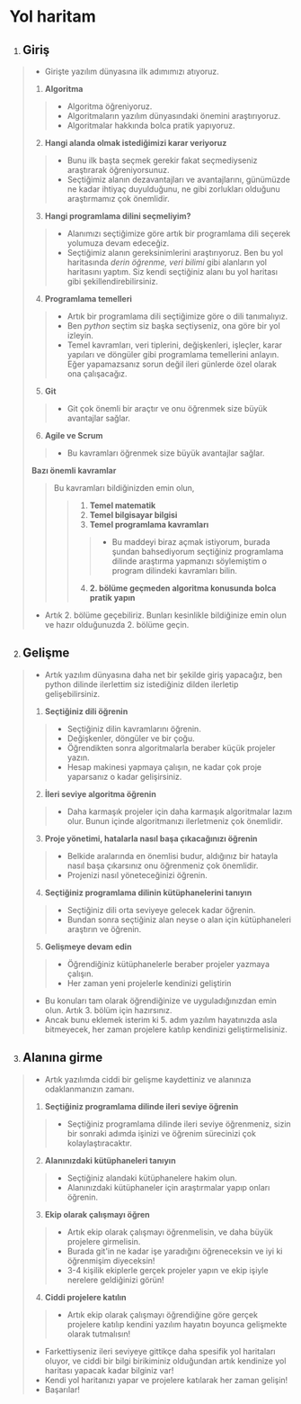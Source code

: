 # Yol haritam

1. ## Giriş

> - Girişte yazılım dünyasına ilk adımımızı atıyoruz.
>
> 1. **Algoritma**
>
> > - Algoritma öğreniyoruz.
> > - Algoritmaların yazılım dünyasındaki önemini araştırıyoruz.
> > - Algoritmalar hakkında bolca pratik yapıyoruz.
>
> 2. **Hangi alanda olmak istediğimizi karar veriyoruz**
>
> > - Bunu ilk başta seçmek gerekir fakat seçmediyseniz araştırarak öğreniyorsunuz.
> > - Seçtiğimiz alanın dezavantajları ve avantajlarını, günümüzde ne kadar ihtiyaç duyulduğunu, ne gibi zorlukları olduğunu araştırmamız çok önemlidir.
>
> 3. **Hangi programlama dilini seçmeliyim?**
>
> > - Alanımızı seçtiğimize göre artık bir programlama dili seçerek yolumuza devam edeceğiz.
> > - Seçtiğimiz alanın gereksinimlerini araştırıyoruz. Ben bu yol haritasında *derin öğrenme, veri bilimi* gibi alanların yol haritasını yaptım. Siz kendi seçtiğiniz alanı bu yol haritası gibi şekillendirebilirsiniz.
>
> 4. **Programlama temelleri**
>
> > - Artık bir programlama dili seçtiğimize göre o dili tanımalıyız.
> > - Ben *python* seçtim siz başka seçtiyseniz, ona göre bir yol izleyin.
> > - Temel kavramları, veri tiplerini, değişkenleri, işleçler, karar yapıları ve döngüler gibi programlama temellerini anlayın. Eğer yapamazsanız sorun değil ileri günlerde özel olarak ona çalışacağız.
>
> 5. **Git**
>
> > - Git çok önemli bir araçtır ve onu öğrenmek size büyük avantajlar sağlar.
>
> 6. **Agile ve Scrum**
>
> > - Bu kavramları öğrenmek size büyük avantajlar sağlar.
>
> **Bazı önemli kavramlar**
>
> > Bu kavramları bildiğinizden emin olun,
> >
> > > 1. **Temel matematik**
> > > 2. **Temel bilgisayar bilgisi**
> > > 3. **Temel programlama kavramları**
> > >
> > > > - Bu maddeyi biraz açmak istiyorum, burada şundan bahsediyorum seçtiğiniz programlama dilinde araştırma yapmanızı söylemiştim o program dilindeki kavramları bilin.
> > >
> > > 4. **2. bölüme geçmeden algoritma konusunda bolca pratik yapın**
>
> - Artık 2. bölüme geçebiliriz. Bunları kesinlikle bildiğinize emin olun ve hazır olduğunuzda 2. bölüme geçin.

2. ## Gelişme

> - Artık yazılım dünyasına daha net bir şekilde giriş yapacağız, ben python dilinde ilerlettim siz istediğiniz dilden ilerletip gelişebilirsiniz.
>
> 1. **Seçtiğiniz dili öğrenin**
>
> > - Seçtiğiniz dilin kavramlarını öğrenin.
> > - Değişkenler, döngüler ve bir çoğu.
> > - Öğrendikten sonra algoritmalarla beraber küçük projeler yazın.
> > - Hesap makinesi yapmaya çalışın, ne kadar çok proje yaparsanız o kadar gelişirsiniz.
>
> 2. **İleri seviye algoritma öğrenin**
>
> > - Daha karmaşık projeler için daha karmaşık algoritmalar lazım olur. Bunun içinde algoritmanızı ilerletmeniz çok önemlidir.
>
> 3. **Proje yönetimi, hatalarla nasıl başa çıkacağınızı öğrenin**
>
> > - Belkide aralarında en önemlisi budur, aldığınız bir hatayla nasıl başa çıkarsınız onu öğrenmeniz çok önemlidir.
> > - Projenizi nasıl yöneteceğinizi öğrenin.
>
> 4. **Seçtiğiniz programlama dilinin kütüphanelerini tanıyın**
>
> > - Seçtiğiniz dili orta seviyeye gelecek kadar öğrenin.
> > - Bundan sonra seçtiğiniz alan neyse o alan için kütüphaneleri araştırın ve öğrenin.
>
> 5. **Gelişmeye devam edin**
>
> > - Öğrendiğiniz kütüphanelerle beraber projeler yazmaya çalışın.
> > - Her zaman yeni projelerle kendinizi geliştirin
>
> - Bu konuları tam olarak öğrendiğinize ve uyguladığınızdan emin olun. Artık 3. bölüm için hazırsınız.
> - Ancak bunu eklemek isterim ki 5. adım yazılım hayatınızda asla bitmeyecek, her zaman projelere katılıp kendinizi geliştirmelisiniz.

3. ## Alanına girme

> - Artık yazılımda ciddi bir gelişme kaydettiniz ve alanınıza odaklanmanızın zamanı.
>
> 1. **Seçtiğiniz programlama dilinde ileri seviye öğrenin**
>
> > - Seçtiğiniz programlama dilinde ileri seviye öğrenmeniz, sizin bir sonraki adımda işinizi ve öğrenim sürecinizi çok kolaylaştıracaktır.
>
> 2. **Alanınızdaki kütüphaneleri tanıyın**
>
> > - Seçtiğiniz alandaki kütüphanelere hakim olun.
> > - Alanınızdaki kütüphaneler için araştırmalar yapıp onları öğrenin.
>
> 3. **Ekip olarak çalışmayı öğren**
>
> > - Artık ekip olarak çalışmayı öğrenmelisin, ve daha büyük projelere girmelisin.
> > - Burada git'in ne kadar işe yaradığını öğreneceksin ve iyi ki öğrenmişim diyeceksin!
> > - 3-4 kişilik ekiplerle gerçek projeler yapın ve ekip işiyle nerelere geldiğinizi görün!
>
> 4. **Ciddi projelere katılın**
>
> > - Artık ekip olarak çalışmayı öğrendiğine göre gerçek projelere katılıp kendini yazılım hayatın boyunca gelişmekte olarak tutmalısın!
>
> - Farkettiyseniz ileri seviyeye gittikçe daha spesifik yol haritaları oluyor, ve ciddi bir bilgi birikiminiz olduğundan artık kendinize yol haritası yapacak kadar bilginiz var!
> - Kendi yol haritanızı yapar ve projelere katılarak her zaman gelişin!
> - Başarılar!
